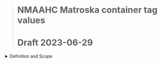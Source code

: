 ># NMAAHC Matroska container tag values
># **Draft 2023-06-29**

<details>
<summary>
Definition and Scope
</summary>
<p>

### These draft guidelines pertain to matroska container files created/dervied from born-digital or analog sources, both video and film. These guidelines build upon and should be used in conjunction with the general cataloging rules enumerated in the NMAAHC Cataloging Standards and Guidelines.

<br/>

| tag                       | value                                   | DAMS field                | Comments                                                          | 
| ------------------------- | ------                                  | ------------              | --------                                                          |
| title                     | Twilight City                           | mkv_title                 | title as determined by technician at time of transfer             |
| coding_history            | Emily can you please enter an example?  | mkv_coding_history        | Coding history for tape digitization. Should we use the cumbersome FADGI lingo? |
| camera_make_model         | Canon C300                              | mkv_camera_make_model     | this data shoudl be able to be populate in the tag with already existing metatdata in the file |
| camera_card_script        | script version?                         | mkv_script_version        | this may be better in an attachment.... |
| content_description       | In the 1980s a young journalist...      | mkv_content_description   | short content description created by technician at time of transfer |
| identifier                | 2012.79.1.16.1a                         | mkv_identifier            | unit identifier |
| alternate_identifier      | TR2019-63                               | mkv_alternate_indentifier | for your secret agent ID |
| original_projection_speed | 18fps                                   | mkv_fps                   | we do also put this in the DPX header... but does anyone anywhere ever look at those? |
| originating format        | U-matic                                 | mkv_originating_format    | needs controlled vocab... PBCore... how to enforce? |
| creator                   | Smithsonian NMAAHC                      | mkv_creator               | Entity responsible for creation of digital file |
|||||      